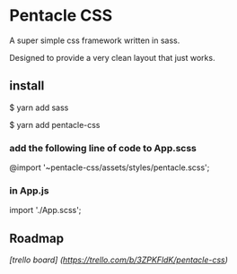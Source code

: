 # Pentacle CSS 

A super simple css framework written in sass.

Designed to provide a very clean layout that just works.




## install

$ yarn add sass

$ yarn add pentacle-css




### add the following line of code to App.scss

@import '~pentacle-css/assets/styles/pentacle.scss';




### in App.js

import './App.scss';




## Roadmap

*[trello board] (https://trello.com/b/3ZPKFldK/pentacle-css)*

